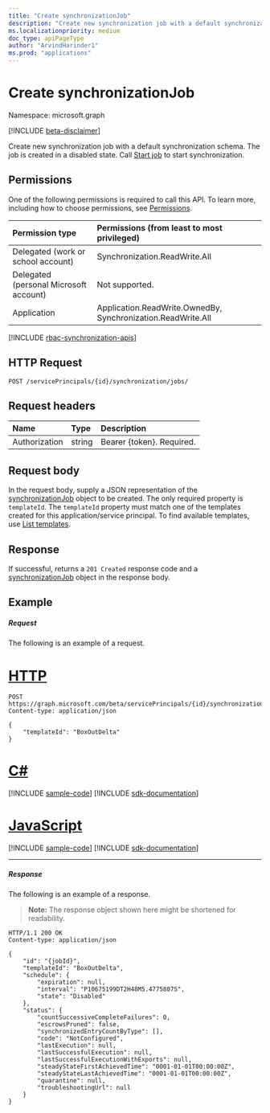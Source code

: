 ```yaml
---
title: "Create synchronizationJob"
description: "Create new synchronization job with a default synchronization schema. The job is created in a disabled state. Call Start job to start synchronization."
ms.localizationpriority: medium
doc_type: apiPageType
author: "ArvindHarinder1"
ms.prod: "applications"
---
```


# Create synchronizationJob

Namespace: microsoft.graph

[!INCLUDE [beta-disclaimer](../../includes/beta-disclaimer.md)]

Create new synchronization job with a default synchronization schema. The job is created in a disabled state. Call [Start job](synchronization-synchronizationjob-start.md) to start synchronization.

## Permissions
One of the following permissions is required to call this API. To learn more, including how to choose permissions, see [Permissions](/graph/permissions-reference).

|Permission type|Permissions (from least to most privileged)|
|:---|:---|
|Delegated (work or school account)|Synchronization.ReadWrite.All|
|Delegated (personal Microsoft account)|Not supported.|
|Application|Application.ReadWrite.OwnedBy, Synchronization.ReadWrite.All|

[!INCLUDE [rbac-synchronization-apis](../includes/rbac-for-apis/rbac-synchronization-apis.md)]

## HTTP Request
<!-- { "blockType": "ignored" } -->
```http
POST /servicePrincipals/{id}/synchronization/jobs/
```

## Request headers

| Name           | Type    | Description|
|:---------------|:--------|:-----------|
| Authorization  | string  | Bearer {token}. Required. |

## Request body

In the request body, supply a JSON representation of the [synchronizationJob](../resources/synchronization-synchronizationjob.md) object to be created. The only required property is `templateId`. The `templateId` property must match one of the templates created for this application/service principal. To find available templates, use [List templates](synchronization-synchronizationtemplate-list.md).

## Response

If successful, returns a `201 Created` response code and a [synchronizationJob](../resources/synchronization-synchronizationjob.md) object in the response body.

## Example

##### Request
The following is an example of a request.

# [HTTP](#tab/http)
<!-- {
  "blockType": "request",
  "name": "create_synchronizationjob_from_synchronization"
}-->
```http
POST https://graph.microsoft.com/beta/servicePrincipals/{id}/synchronization/jobs
Content-type: application/json

{ 
    "templateId": "BoxOutDelta"
}
```

# [C#](#tab/csharp)
[!INCLUDE [sample-code](../includes/snippets/csharp/create-synchronizationjob-from-synchronization-csharp-snippets.md)]
[!INCLUDE [sdk-documentation](../includes/snippets/snippets-sdk-documentation-link.md)]

# [JavaScript](#tab/javascript)
[!INCLUDE [sample-code](../includes/snippets/javascript/create-synchronizationjob-from-synchronization-javascript-snippets.md)]
[!INCLUDE [sdk-documentation](../includes/snippets/snippets-sdk-documentation-link.md)]

---

##### Response
The following is an example of a response. 

>**Note:** The response object shown here might be shortened for readability.

<!-- {
  "blockType": "response",
  "truncated": true,
  "@odata.type": "microsoft.graph.synchronizationJob"
} -->
```http
HTTP/1.1 200 OK
Content-type: application/json

{
    "id": "{jobId}",
    "templateId": "BoxOutDelta",
    "schedule": {
        "expiration": null,
        "interval": "P10675199DT2H48M5.4775807S",
        "state": "Disabled"
    },
    "status": {
        "countSuccessiveCompleteFailures": 0,
        "escrowsPruned": false,
        "synchronizedEntryCountByType": [],
        "code": "NotConfigured",
        "lastExecution": null,
        "lastSuccessfulExecution": null,
        "lastSuccessfulExecutionWithExports": null,
        "steadyStateFirstAchievedTime": "0001-01-01T00:00:00Z",
        "steadyStateLastAchievedTime": "0001-01-01T00:00:00Z",
        "quarantine": null,
        "troubleshootingUrl": null
    }
}
```

<!-- uuid: 8fcb5dbc-d5aa-4681-8e31-b001d5168d79
2015-10-25 14:57:30 UTC -->
<!--
{
  "type": "#page.annotation",
  "description": "Create synchronizationJob",
  "keywords": "",
  "section": "documentation",
  "tocPath": "",
  "suppressions": [
  ]
}
-->


